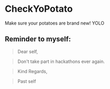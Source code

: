 # CheckYoPotato
Make sure your potatoes are brand new!
YOLO

## Reminder to myself:

> Dear self,

> Don't take part in hackathons ever again.

> Kind Regards,

> Past self
